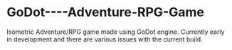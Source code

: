 # GoDot----Adventure-RPG-Game
Isometric Adventure/RPG game made using GoDot engine. Currently early in development and there are various issues with the current build.
